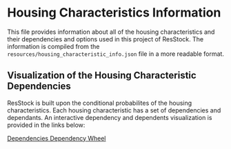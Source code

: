 # Housing Characteristics Information

This file provides information about all of the housing characteristics and their dependencies and options used in this project of ResStock.  The information is compiled from the `resources/housing_characteristic_info.json` file in a more readable format.

## Visualization of the Housing Characteristic Dependencies

ResStock is built upon the conditional probabilites of the housing characteristics.  Each housing characteristic has a set of dependencies and dependants.  An interactive dependency and dependents visualization is provided in the links below:

<a href="http://htmlpreview.github.io/?https://github.com/afontani/Hello-World/blob/master/resources/dependencyWheels/dep_wheels.html">Dependencies Dependency Wheel</a>
